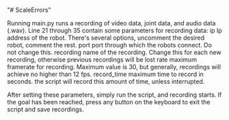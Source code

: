 "# ScaleErrors" 

Running main.py runs a recording of video data, joint data, and audio data (.wav). 
Line 21 through 35 contain some parameters for recording data:
	ip 				Ip address of the robot. There's several options, uncomment the desired robot, comment the rest.
	port				port through which the robots connect. Do not change this.
	recording		name of the recording. Change this for each new recording, otherwise previous recordings will be lost
	rate				maximum framerate for recording. Maximum value is 30, but generally, recordings will achieve no higher than 12 fps.
	record_time	maximum time to record in seconds. the script will record this amount of time, unless interrupted.

After setting these parameters, simply run the script, and recording starts. 
If the goal has been reached, press any button on the keyboard to exit the script and save recordings.